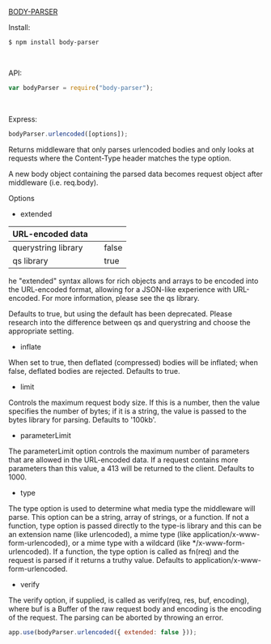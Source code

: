[BODY-PARSER](https://www.npmjs.com/package/body-parser)

Install:

```console
$ npm install body-parser
```

<br/>

API:

```js
var bodyParser = require("body-parser");
```

<br/>

Express:

```js
bodyParser.urlencoded([options]);
```

Returns middleware that only parses urlencoded bodies and only looks at requests where the Content-Type header matches the type option.

A new body object containing the parsed data becomes request object after middleware (i.e. req.body).

Options

- extended

| URL-encoded data    |     |       |
| ------------------- | --- | ----- |
| querystring library |     | false |
| qs library          |     | true  |

he "extended" syntax allows for rich objects and arrays to be encoded into the URL-encoded format, allowing for a JSON-like experience with URL-encoded. For more information, please see the qs library.

Defaults to true, but using the default has been deprecated. Please research into the difference between qs and querystring and choose the appropriate setting.

- inflate

When set to true, then deflated (compressed) bodies will be inflated; when false, deflated bodies are rejected. Defaults to true.

- limit

Controls the maximum request body size. If this is a number, then the value specifies the number of bytes; if it is a string, the value is passed to the bytes library for parsing. Defaults to '100kb'.

- parameterLimit

The parameterLimit option controls the maximum number of parameters that are allowed in the URL-encoded data. If a request contains more parameters than this value, a 413 will be returned to the client. Defaults to 1000.

- type

The type option is used to determine what media type the middleware will parse. This option can be a string, array of strings, or a function. If not a function, type option is passed directly to the type-is library and this can be an extension name (like urlencoded), a mime type (like application/x-www-form-urlencoded), or a mime type with a wildcard (like \*/x-www-form-urlencoded). If a function, the type option is called as fn(req) and the request is parsed if it returns a truthy value. Defaults to application/x-www-form-urlencoded.

- verify

The verify option, if supplied, is called as verify(req, res, buf, encoding), where buf is a Buffer of the raw request body and encoding is the encoding of the request. The parsing can be aborted by throwing an error.

```js
app.use(bodyParser.urlencoded({ extended: false }));
```
